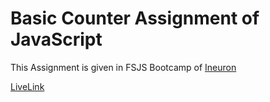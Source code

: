 # Basic Counter Assignment of JavaScript

This Assignment is given in FSJS Bootcamp of [Ineuron](https://ineuron.ai)

[LiveLink](https://counterapptest.netlify.app/)